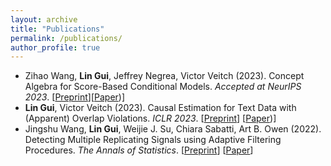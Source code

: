 ```yaml
---
layout: archive
title: "Publications"
permalink: /publications/
author_profile: true
---
```


<!-- ### Publications -->

- Zihao Wang, **Lin Gui**, Jeffrey Negrea, Victor Veitch (2023). Concept Algebra for Score-Based Conditional Models. *Accepted at NeurIPS 2023*. [[Preprint](https://arxiv.org/abs/2302.03693)][[Paper](https://openreview.net/pdf?id=ADnYrEX28C))]
- **Lin Gui**, Victor Veitch (2023). Causal Estimation for Text Data with (Apparent) Overlap Violations. *ICLR 2023*. [[Preprint](https://arxiv.org/abs/2210.00079)] [[Paper](https://openreview.net/pdf?id=Ha2MnQM9Ph))]
- Jingshu Wang, **Lin Gui**, Weijie J. Su, Chiara Sabatti, Art B. Owen (2022). Detecting Multiple Replicating Signals using Adaptive Filtering Procedures. *The Annals of Statistics*. [[Preprint](https://arxiv.org/abs/1610.03330)] [[Paper](https://projecteuclid.org/journals/annals-of-statistics/volume-50/issue-4/Detecting-multiple-replicating-signals-using-adaptive-filtering-procedures/10.1214/21-AOS2139.short)]

